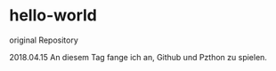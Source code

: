 # hello-world
original Repository

2018.04.15
An diesem Tag fange ich an, Github und Pzthon zu spielen.
